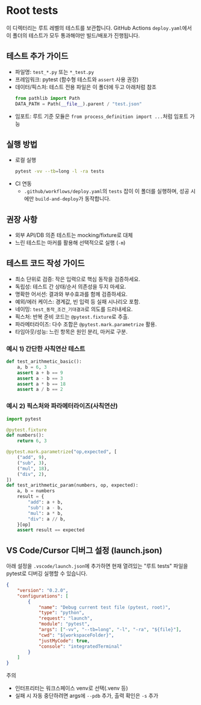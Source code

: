 # Root tests

이 디렉터리는 루트 레벨의 테스트를 보관합니다. GitHub Actions `deploy.yaml`에서 이 폴더의 테스트가 모두 통과해야만 빌드/배포가 진행됩니다.

## 테스트 추가 가이드
- 파일명: `test_*.py` 또는 `*_test.py`
- 프레임워크: pytest (함수형 테스트와 `assert` 사용 권장)
- 데이터/픽스처: 테스트 전용 파일은 이 폴더에 두고 아래처럼 참조
  ```python
  from pathlib import Path
  DATA_PATH = Path(__file__).parent / "test.json"
  ```
- 임포트: 루트 기준 모듈은 `from process_definition import ...`처럼 임포트 가능

## 실행 방법
- 로컬 실행
  ```bash
  pytest -vv --tb=long -l -ra tests
  ```
- CI 연동
  - `.github/workflows/deploy.yaml`의 `tests` 잡이 이 폴더를 실행하며, 성공 시에만 `build-and-deploy`가 동작합니다.

## 권장 사항
- 외부 API/DB 의존 테스트는 mocking/fixture로 대체
- 느린 테스트는 마커를 활용해 선택적으로 실행 (`-m`)

## 테스트 코드 작성 가이드
- 최소 단위로 검증: 작은 입력으로 핵심 동작을 검증하세요.
- 독립성: 테스트 간 상태/순서 의존성을 두지 마세요.
- 명확한 어서션: 결과와 부수효과를 함께 검증하세요.
- 예외/에러 케이스: 경계값, 빈 입력 등 실패 시나리오 포함.
- 네이밍: `test_동작_조건_기대결과`로 의도를 드러내세요.
- 픽스처: 반복 준비 코드는 `@pytest.fixture`로 추출.
- 파라메터라이즈: 다수 조합은 `@pytest.mark.parametrize` 활용.
- 타임아웃/성능: 느린 항목은 원인 분리, 마커로 구분.

### 예시 1) 간단한 사칙연산 테스트
```python
def test_arithmetic_basic():
    a, b = 6, 3
    assert a + b == 9
    assert a - b == 3
    assert a * b == 18
    assert a / b == 2
```

### 예시 2) 픽스처와 파라메터라이즈(사칙연산)
```python
import pytest

@pytest.fixture
def numbers():
    return 6, 3

@pytest.mark.parametrize("op,expected", [
    ("add", 9),
    ("sub", 3),
    ("mul", 18),
    ("div", 2),
])
def test_arithmetic_param(numbers, op, expected):
    a, b = numbers
    result = {
        "add": a + b,
        "sub": a - b,
        "mul": a * b,
        "div": a // b,
    }[op]
    assert result == expected
```

## VS Code/Cursor 디버그 설정 (launch.json)
아래 설정을 `.vscode/launch.json`에 추가하면 현재 열려있는 "루트 tests" 파일을 pytest로 디버깅 실행할 수 있습니다.

```json
{
    "version": "0.2.0",
    "configurations": [
        {
            "name": "Debug current test file (pytest, root)",
            "type": "python",
            "request": "launch",
            "module": "pytest",
            "args": ["-vv", "--tb=long", "-l", "-ra", "${file}"],
            "cwd": "${workspaceFolder}",
            "justMyCode": true,
            "console": "integratedTerminal"
        }
    ]
}
```

주의
- 인터프리터는 워크스페이스 venv로 선택(.venv 등)
- 실패 시 자동 중단하려면 args에 `--pdb` 추가, 출력 확인은 `-s` 추가
